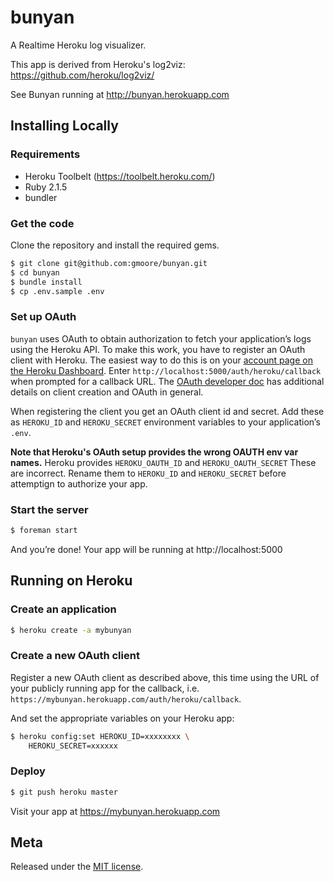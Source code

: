 # bunyan

A Realtime Heroku log visualizer.

This app is derived from Heroku's log2viz: https://github.com/heroku/log2viz/

See Bunyan running at http://bunyan.herokuapp.com

## Installing Locally

### Requirements

* Heroku Toolbelt (https://toolbelt.heroku.com/)
* Ruby 2.1.5
* bundler

### Get the code

Clone the repository and install the required gems.

```bash
$ git clone git@github.com:gmoore/bunyan.git
$ cd bunyan
$ bundle install
$ cp .env.sample .env
```

### Set up OAuth

`bunyan` uses OAuth to obtain authorization to fetch your application’s logs using the Heroku API. To make this work, you have to register an OAuth client with Heroku. The easiest way to do this is on your [account page on the Heroku Dashboard](https://dashboard.heroku.com/account). Enter `http://localhost:5000/auth/heroku/callback` when prompted for a callback URL. The [OAuth developer doc](devcenter.heroku.com/articles/oauth?preview=1) has additional details on client creation and OAuth in general.

When registering the client you get an OAuth client id and secret. Add these as `HEROKU_ID` and `HEROKU_SECRET` environment variables to your application’s `.env`.

**Note that Heroku's OAuth setup provides the wrong OAUTH env var names.** Heroku provides `HEROKU_OAUTH_ID` and `HEROKU_OAUTH_SECRET` These are incorrect. Rename them to `HEROKU_ID` and `HEROKU_SECRET` before attemptign to authorize your app.

### Start the server

```bash
$ foreman start
```

And you’re done! Your app will be running at http://localhost:5000

## Running on Heroku

### Create an application

```bash
$ heroku create -a mybunyan
```

### Create a new OAuth client

Register a new OAuth client as described above, this time using the URL of your publicly running app for the callback, i.e. `https://mybunyan.herokuapp.com/auth/heroku/callback`.

And set the appropriate variables on your Heroku app:

```bash
$ heroku config:set HEROKU_ID=xxxxxxxx \
	HEROKU_SECRET=xxxxxx 
```

### Deploy

```bash
$ git push heroku master
```

Visit your app at https://mybunyan.herokuapp.com

## Meta

Released under the [MIT license](http://www.opensource.org/licenses/mit-license.php).
